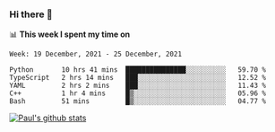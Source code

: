 ### Hi there 👋

📊 **This week I spent my time on**
<!--START_SECTION:waka-->
```text
Week: 19 December, 2021 - 25 December, 2021

Python       10 hrs 41 mins  ███████████████░░░░░░░░░░   59.70 % 
TypeScript   2 hrs 14 mins   ███░░░░░░░░░░░░░░░░░░░░░░   12.52 % 
YAML         2 hrs 2 mins    ███░░░░░░░░░░░░░░░░░░░░░░   11.43 % 
C++          1 hr 4 mins     █▒░░░░░░░░░░░░░░░░░░░░░░░   05.96 % 
Bash         51 mins         █▒░░░░░░░░░░░░░░░░░░░░░░░   04.77 % 
```
<!--END_SECTION:waka-->


[![Paul's github stats](https://github-readme-stats.vercel.app/api?username=mickeyouyou&theme=dracula&show_icons=true)](https://github.com/anuraghazra/github-readme-stats)
